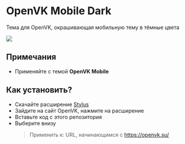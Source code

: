 # OpenVK Mobile Dark 
Тема для OpenVK, окрашивающая мобильную тему в тёмные цвета

<a href="https://userstyles.world/style/2653/openvk-mobile-dark"><img src="https://img.shields.io/badge/-%D0%94%D0%BE%D1%81%D1%82%D1%83%D0%BF%D0%BD%D0%BE%20%D0%B2%20Stylus-333?style=for-the-badge"></a>

## Примечания
- Применяйте с темой **OpenVK Mobile**
## Как установить?
- Скачайте расширение [Stylus](https://github.com/openstyles/stylus)
- Зайдите на сайт OpenVK, нажмите на расширение
- Вставьте код с этого репозитория
- Выберите внизу 
  > Применить к: URL, начинающимся с https://openvk.su/
